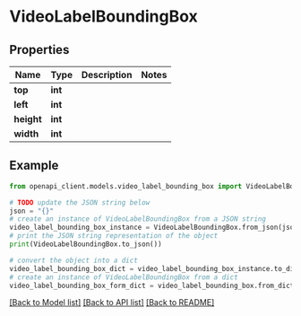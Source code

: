 # VideoLabelBoundingBox


## Properties

Name | Type | Description | Notes
------------ | ------------- | ------------- | -------------
**top** | **int** |  | 
**left** | **int** |  | 
**height** | **int** |  | 
**width** | **int** |  | 

## Example

```python
from openapi_client.models.video_label_bounding_box import VideoLabelBoundingBox

# TODO update the JSON string below
json = "{}"
# create an instance of VideoLabelBoundingBox from a JSON string
video_label_bounding_box_instance = VideoLabelBoundingBox.from_json(json)
# print the JSON string representation of the object
print(VideoLabelBoundingBox.to_json())

# convert the object into a dict
video_label_bounding_box_dict = video_label_bounding_box_instance.to_dict()
# create an instance of VideoLabelBoundingBox from a dict
video_label_bounding_box_form_dict = video_label_bounding_box.from_dict(video_label_bounding_box_dict)
```
[[Back to Model list]](../README.md#documentation-for-models) [[Back to API list]](../README.md#documentation-for-api-endpoints) [[Back to README]](../README.md)



